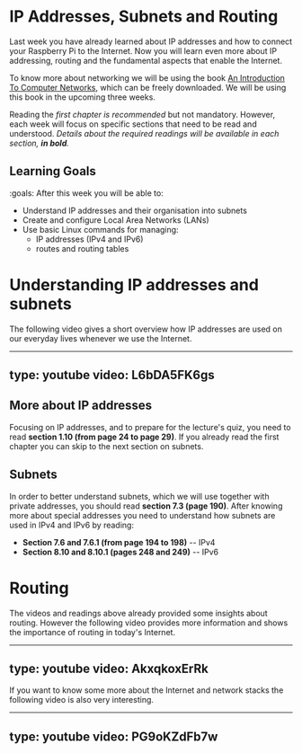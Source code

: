 # IP Addresses, Subnets and Routing

Last week you have already learned about IP addresses and how to connect your Raspberry Pi to the Internet.
Now you will learn even more about IP addressing, routing and the fundamental aspects that enable the Internet.

To know more about networking we will be using the book [An Introduction To Computer Networks](http://intronetworks.cs.luc.edu/), which can be freely downloaded.
We will be using this book in the upcoming three weeks.

Reading the *first chapter is recommended* but not mandatory.
However, each week will focus on specific sections that need to be read and understood.
*Details about the required readings will be available in each section, **in bold**.*

## Learning Goals

:goals: After this week you will be able to:

- Understand IP addresses and their organisation into subnets
- Create and configure Local Area Networks (LANs)
- Use basic Linux commands for managing:
    - IP addresses (IPv4 and IPv6)
    - routes and routing tables


# Understanding IP addresses and subnets

The following video gives a short overview how IP addresses are used on our everyday lives whenever we use the Internet.

---
type: youtube
video: L6bDA5FK6gs
---

## More about IP addresses

Focusing on IP addresses, and to prepare for the lecture's quiz, you need to read **section 1.10 (from page 24 to page 29)**.
If you already read the first chapter you can skip to the next section on subnets.

## Subnets

In order to better understand subnets, which we will use together with private addresses, you should read **section 7.3 (page 190)**.
After knowing more about special addresses you need to understand how subnets are used in IPv4 and IPv6 by reading:

- **Section 7.6 and 7.6.1 (from page 194 to 198)** -- IPv4
- **Section 8.10 and 8.10.1 (pages 248 and 249)** -- IPv6


# Routing

The videos and readings above already provided some insights about routing.
However the following video provides more information and shows the importance of routing in today's Internet.

---
type: youtube
video: AkxqkoxErRk
---

If you want to know some more about the Internet and network stacks the following video is also very interesting.

---
type: youtube
video: PG9oKZdFb7w
---
